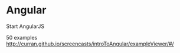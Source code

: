 Angular
=======
Start AngularJS

50 examples http://curran.github.io/screencasts/introToAngular/exampleViewer/#/
